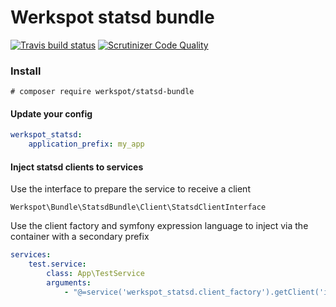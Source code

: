 # Werkspot statsd bundle

[![Travis build status](https://travis-ci.org/Werkspot/statsd-bundle.svg?branch=master)](https://travis-ci.org/Werkspot/sitemap-bundle)
[![Scrutinizer Code Quality](https://scrutinizer-ci.com/g/Werkspot/statsd-bundle/badges/quality-score.png?b=master)](https://scrutinizer-ci.com/g/Werkspot/statsd-bundle/?branch=master)

### Install

`# composer require werkspot/statsd-bundle`

#### Update your config

```yaml
werkspot_statsd:
    application_prefix: my_app
```

#### Inject statsd clients to services

Use the interface to prepare the service to receive a client

`Werkspot\Bundle\StatsdBundle\Client\StatsdClientInterface`

Use the client factory and symfony expression language to inject via the container with a secondary prefix

```yaml
services:
    test.service:
        class: App\TestService
        arguments:
            - "@=service('werkspot_statsd.client_factory').getClient('instant_connect.service.participant')"
```

